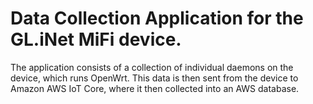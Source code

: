 # Data Collection Application for the GL.iNet MiFi device. 
The application consists of a collection of individual daemons on the device, which runs OpenWrt. This data is then sent from the device to Amazon AWS IoT Core, where it then collected into an AWS database. 
